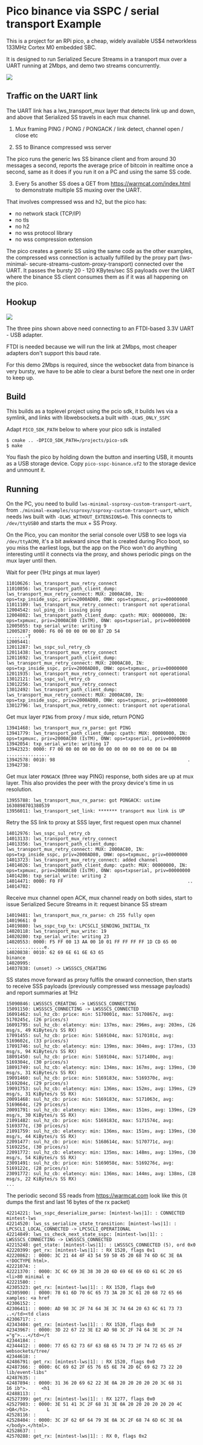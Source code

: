 # Pico binance via SSPC / serial transport Example

This is a project for an RPi pico, a cheap, widely available US$4 networkless
133MHz Cortex M0 embedded SBC.

It is designed to run Serialized Secure Streams in a transport mux over
a UART running at 2Mbps, and demo two streams concurrently.

![](../../../../doc-assets/rpi-uart-1.png)

## Traffic on the UART link

The UART link has a lws_transport_mux layer that detects link up and down, and
above that Serialized SS travels in each mux channel.

1) Mux framing PING / PONG / PONGACK / link detect, channel open / close etc

2) SS to Binance compressed wss server

The pico runs the generic lws SS binance client and from around 30 messages a
second, reports the average price of bitcoin in realtime once a second,
same as it does if you run it on a PC and using the same SS code.

3) Every 5s another SS does a GET from https://warmcat.com/index.html to
demonstrate multiple SS muxing over the UART.

That involves compressed wss and h2, but the pico has:

 - no network stack (TCP/IP)
 - no tls
 - no h2
 - no wss protocol library
 - no wss compression extension
 
The pico creates a generic SS using the same code as the other examples, the
compressed wss connection is actually fulfilled by the proxy part (lws-minimal-
secure-streams-custom-proxy-transport) connected over the UART.  It passes
the bursty 20 - 120 KBytes/sec SS payloads over the UART where the binance
SS client consumes them as if it was all happening on the pico.

## Hookup

![](../../../../doc-assets/rpi-uart.png)

The three pins shown above need connecting to an FTDI-based
3.3V UART - USB adapter.

FTDI is needed because we will run the link at 2Mbps, most cheaper adapters
don't support this baud rate.

For this demo 2Mbps is required, since the websocket data from binance is very
bursty, we have to be able to clear a burst before the next one in order to
keep up.

## Build

This builds as a toplevel project using the pcio sdk, it builds
lws via a symlink, and links with libwebsockets.a built with `-DLWS_ONLY_SSPC`

Adapt `PICO_SDK_PATH` below to where your pico sdk is installed

```
$ cmake .. -DPICO_SDK_PATH=/projects/pico-sdk
$ make
```

You flash the pico by holding down the button and inserting USB, it mounts as a
USB storage device.  Copy `pico-sspc-binance.uf2` to the storage device and
unmount it.

## Running

On the PC, you need to build `lws-minimal-ssproxy-custom-transport-uart`, from
`./minimal-examples/ssproxy/ssproxy-custom-transport-uart`,
which needs lws built with `-DLWS_WITHOUT_EXTENSIONS=0`.  This connects to
`/dev/ttyUSB0` and starts the mux + SS Proxy.

On the Pico, you can monitor the serial console over USB to see logs via
`/dev/ttyACM0`, it's a bit awkward since that is created during Pico boot, so
you miss the earliest logs, but the app on the Pico won't do anything
interesting until it connects via the proxy, and shows periodic pings on the
mux layer until then.

Wait for peer (1Hz pings at mux layer)

```
11010626: lws_transport_mux_retry_connect
11010856: lws_transport_path_client_dump: lws_transport_mux_retry_connect: MUX: 2000AC80, IN: ops=txp_inside_sspc, priv=2000AD80, ONW: ops=txpmuxc, priv=00000000
11011109: lws_transport_mux_retry_connect: transport not operational
12004542: sul_ping_cb: issuing ping
12004802: lws_transport_path_client_dump: cpath: MUX: 00000000, IN: ops=txpmuxc, priv=2000AC80 (IsTM), ONW: ops=txpserial, priv=00000000
12005055: txp_serial_write: writing 9
12005287: 0000: F6 00 00 00 00 00 B7 2D 54                         .......-T       
12005441: 
12011287: lws_sspc_sul_retry_cb
12011438: lws_transport_mux_retry_connect
12011692: lws_transport_path_client_dump: lws_transport_mux_retry_connect: MUX: 2000AC80, IN: ops=txp_inside_sspc, priv=2000AD80, ONW: ops=txpmuxc, priv=00000000
12011935: lws_transport_mux_retry_connect: transport not operational
13012121: lws_sspc_sul_retry_cb
13012256: lws_transport_mux_retry_connect
13012492: lws_transport_path_client_dump: lws_transport_mux_retry_connect: MUX: 2000AC80, IN: ops=txp_inside_sspc, priv=2000AD80, ONW: ops=txpmuxc, priv=00000000
13012796: lws_transport_mux_retry_connect: transport not operational
```

Get mux layer `PING` from proxy / mux side, return PONG

```
13941468: lws_transport_mux_rx_parse: got PING
13941779: lws_transport_path_client_dump: cpath: MUX: 00000000, IN: ops=txpmuxc, priv=2000AC80 (IsTM), ONW: ops=txpserial, priv=00000000
13942054: txp_serial_write: writing 17
13942323: 0000: F7 00 00 00 00 00 00 00 00 00 00 00 00 00 D4 BB    ................
13942578: 0010: 98                                                 .               
13942738: 
```

Get mux later `PONGACK` (three way PING) response, both sides are up at mux layer.
This also provides the peer with the proxy device's time in us resolution.

```
13955788: lws_transport_mux_rx_parse: got PONGACK: ustime 1630898701380539
13956011: lws_transport_set_link: ******* transport mux link is UP
```

Retry the SS link to proxy at SSS layer, first request open mux channel

```
14012976: lws_sspc_sul_retry_cb
14013133: lws_transport_mux_retry_connect
14013356: lws_transport_path_client_dump: lws_transport_mux_retry_connect: MUX: 2000AC80, IN: ops=txp_inside_sspc, priv=2000AD80, ONW: ops=txpmuxc, priv=00000000
14013723: lws_transport_mux_retry_connect: added channel
14014026: lws_transport_path_client_dump: cpath: MUX: 00000000, IN: ops=txpmuxc, priv=2000AC80 (IsTM), ONW: ops=txpserial, priv=00000000
14014286: txp_serial_write: writing 2
14014471: 0000: F0 FF                                              ..              
14014702: 
```

Receive mux channel open ACK, mux channel ready on both sides, start to issue
Serialized Secure Streams in it: request binance SS stream

```
14019481: lws_transport_mux_rx_parse: ch 255 fully open
14019661: 0
14019880: lws_sspc_txp_tx: LPCSCLI_SENDING_INITIAL_TX
14020118: lws_transport_mux_write: 19
14020280: txp_serial_write: writing 23
14020553: 0000: F5 FF 00 13 AA 00 10 01 FF FF FF FF 1D CD 65 00    ..............e.
14020838: 0010: 62 69 6E 61 6E 63 65                               binance         
14020995: 
14037838: (unset) -> LWSSSCS_CREATING
```

SS states move forward as proxy fulfils the onward connection, then starts to
receive SSS payloads (previously compressed wss message payloads) and report
summaries at 1Hz

```
15090846: LWSSSCS_CREATING -> LWSSSCS_CONNECTING
15091150: LWSSSCS_CONNECTING -> LWSSSCS_CONNECTED
16091462: sul_hz_cb: price: min: 5170001¢, max: 5170867¢, avg: 5170245¢, (26 prices/s)
16091795: sul_hz_cb: elatency: min: 137ms, max: 296ms, avg: 203ms, (26 msg/s, 49 KiBytes/s SS RX)
17091455: sul_hz_cb: price: min: 5169104¢, max: 5170101¢, avg: 5169602¢, (33 prices/s)
17091746: sul_hz_cb: elatency: min: 139ms, max: 304ms, avg: 173ms, (33 msg/s, 94 KiBytes/s SS RX)
18091450: sul_hz_cb: price: min: 5169104¢, max: 5171400¢, avg: 5169304¢, (30 prices/s)
18091749: sul_hz_cb: elatency: min: 134ms, max: 167ms, avg: 139ms, (30 msg/s, 31 KiBytes/s SS RX)
19091460: sul_hz_cb: price: min: 5169183¢, max: 5169370¢, avg: 5169204¢, (29 prices/s)
19091753: sul_hz_cb: elatency: min: 136ms, max: 152ms, avg: 139ms, (29 msg/s, 31 KiBytes/s SS RX)
20091468: sul_hz_cb: price: min: 5169183¢, max: 5171063¢, avg: 5169664¢, (29 prices/s)
20091791: sul_hz_cb: elatency: min: 136ms, max: 151ms, avg: 139ms, (29 msg/s, 30 KiBytes/s SS RX)
21091482: sul_hz_cb: price: min: 5169183¢, max: 5171574¢, avg: 5169377¢, (30 prices/s)
21091759: sul_hz_cb: elatency: min: 136ms, max: 151ms, avg: 139ms, (30 msg/s, 44 KiBytes/s SS RX)
22091477: sul_hz_cb: price: min: 5168614¢, max: 5170771¢, avg: 5169225¢, (30 prices/s)
22091772: sul_hz_cb: elatency: min: 135ms, max: 148ms, avg: 139ms, (30 msg/s, 54 KiBytes/s SS RX)
23091491: sul_hz_cb: price: min: 5169058¢, max: 5169276¢, avg: 5169122¢, (28 prices/s)
23091772: sul_hz_cb: elatency: min: 136ms, max: 144ms, avg: 138ms, (28 msg/s, 22 KiBytes/s SS RX)
...
```

The periodic second SS reads from https://warmcat.com look like this (it dumps the first and
last 16 bytes of the rx packet)

```
42214221: lws_sspc_deserialize_parse: [mintest-lws|1]: : CONNECTED mintest-lws
42214520: lws_ss_serialize_state_transition: [mintest-lws|1]: : LPCSCLI_LOCAL_CONNECTED -> LPCSCLI_OPERATIONAL
42214849: lws_ss_check_next_state_sspc: [mintest-lws|1]: : LWSSSCS_CONNECTING -> LWSSSCS_CONNECTED
42215248: get_state: [mintest-lws|1]: : LWSSSCS_CONNECTED (5), ord 0x0
42220399: get_rx: [mintest-lws|1]: : RX 1520, flags 0x1
42220862: : 0000: 3C 21 44 4F 43 54 59 50 45 20 68 74 6D 6C 3E 0A    <!DOCTYPE html>.
42221074: : 
42221370: : 0000: 3C 6C 69 3E 38 30 20 6D 69 6E 69 6D 61 6C 20 65    <li>80 minimal e
42221580: : 
42305323: get_rx: [mintest-lws|1]: : RX 1520, flags 0x0
42305900: : 0000: 78 61 6D 70 6C 65 73 3A 20 3C 61 20 68 72 65 66    xamples: <a href
42306152: : 
42306411: : 0000: AD 98 3C 2F 74 64 3E 3C 74 64 20 63 6C 61 73 73    ..</td><td class
42306717: : 
42343404: get_rx: [mintest-lws|1]: : RX 1520, flags 0x0
42343967: : 0000: 3D 22 67 22 3E E2 AD 98 3C 2F 74 64 3E 3C 2F 74    ="g">...</td></t
42344184: : 
42344412: : 0000: 77 65 62 73 6F 63 6B 65 74 73 2F 74 72 65 65 2F    websockets/tree/
42344618: : 
42486791: get_rx: [mintest-lws|1]: : RX 1520, flags 0x0
42487366: : 0000: 6C 69 62 2F 65 76 65 6E 74 2D 6C 69 62 73 22 20    lib/event-libs" 
42487635: : 
42487894: : 0000: 31 36 20 69 62 22 3E 0A 20 20 20 20 20 3C 68 31    16 ib">.     <h1
42488113: : 
42527399: get_rx: [mintest-lws|1]: : RX 1277, flags 0x0
42527903: : 0000: 3E 51 41 3C 2F 68 31 3E 0A 20 20 20 20 20 20 4C    >QA</h1>.      L
42528116: : 
42528404: : 0000: 3C 2F 62 6F 64 79 3E 0A 3C 2F 68 74 6D 6C 3E 0A    </body>.</html>.
42528637: : 
42570288: get_rx: [mintest-lws|1]: : RX 0, flags 0x2
```

